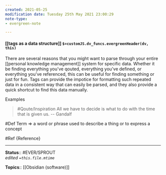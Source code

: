 ```yaml
---
created: 2021-05-25
modification date: Tuesday 25th May 2021 23:00:29
note-type: 
- evergreen-note

---
```


#### [[tags as a data structure]] `$=customJS.dv_funcs.evergreenHeader(dv, this)`

There are several reasons that you might want to parse through your entire [[personal knowledge management]] system for specific data. Whether it be finding everything you've qouted, everything you've defined, or everything you've referenced, this can be useful for finding something or just for fun. Tags can provide the impotice for formatting such repeated data in a consistent way that can easily be parsed, and they also provide a quick shortcut to find this data manually.

Examples

>  #Qoute/Inspiration All we have to decide is what to do with the time that is given us. 
>  -- Gandalf

#Def Term => a word or phrase used to describe a thing or to express a concept

#Ref {Reference}



---

**Status**:: #EVER/SPROUT  
*edited `=this.file.mtime`*

**Topics**:: [[Obsidian (software)]]
	